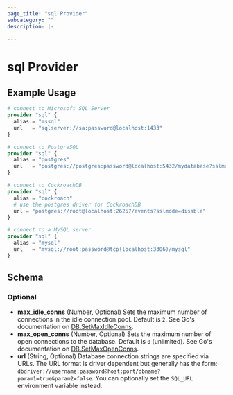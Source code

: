 ```yaml
---
page_title: "sql Provider"
subcategory: ""
description: |-
  
---
```


# sql Provider



## Example Usage

```terraform
# connect to Microsoft SQL Server
provider "sql" {
  alias = "mssql"
  url   = "sqlserver://sa:password@localhost:1433"
}

# connect to PostgreSQL
provider "sql" {
  alias = "postgres"
  url   = "postgres://postgres:password@localhost:5432/mydatabase?sslmode=disable"
}

# connect to CockroachDB
provider "sql" {
  alias = "cockroach"
  # use the postgres driver for CockroachDB
  url = "postgres://root@localhost:26257/events?sslmode=disable"
}

# connect to a MySQL server
provider "sql" {
  alias = "mysql"
  url   = "mysql://root:password@tcp(localhost:3306)/mysql"
}
```

## Schema

### Optional

- **max_idle_conns** (Number, Optional) Sets the maximum number of connections in the idle connection pool. Default is `2`. See Go's documentation on [DB.SetMaxIdleConns](https://golang.org/pkg/database/sql/#DB.SetMaxIdleConns).
- **max_open_conns** (Number, Optional) Sets the maximum number of open connections to the database. Default is `0` (unlimited). See Go's documentation on [DB.SetMaxOpenConns](https://golang.org/pkg/database/sql/#DB.SetMaxOpenConns).
- **url** (String, Optional) Database connection strings are specified via URLs. The URL format is driver dependent but generally has the form: `dbdriver://username:password@host:port/dbname?param1=true&param2=false`. You can optionally set the `SQL_URL` environment variable instead.
